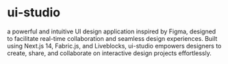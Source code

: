 # ui-studio
a powerful and intuitive UI design application inspired by Figma, designed to facilitate real-time collaboration and seamless design experiences. Built using Next.js 14, Fabric.js, and Liveblocks, ui-studio empowers designers to create, share, and collaborate on interactive design projects effortlessly.
